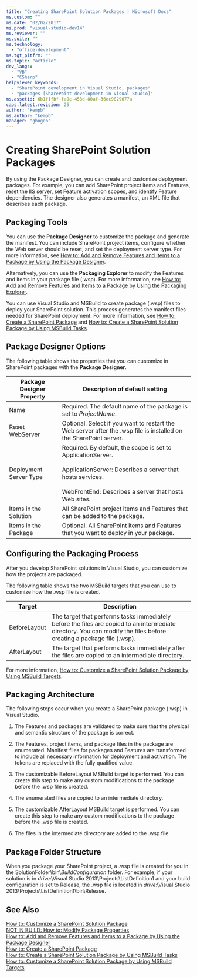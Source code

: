 ```yaml
---
title: "Creating SharePoint Solution Packages | Microsoft Docs"
ms.custom: ""
ms.date: "02/02/2017"
ms.prod: "visual-studio-dev14"
ms.reviewer: ""
ms.suite: ""
ms.technology: 
  - "office-development"
ms.tgt_pltfrm: ""
ms.topic: "article"
dev_langs: 
  - "VB"
  - "CSharp"
helpviewer_keywords: 
  - "SharePoint development in Visual Studio, packages"
  - "packages [SharePoint development in Visual Studio]"
ms.assetid: 6b1f1fbf-fa9c-453d-80af-36ec9829677a
caps.latest.revision: 25
author: "kempb"
ms.author: "kempb"
manager: "ghogen"
---
```

# Creating SharePoint Solution Packages
  By using the Package Designer, you can create and customize deployment packages. For example, you can add SharePoint project items and Features, reset the IIS server, set Feature activation scopes, and identify Feature dependencies. The designer also generates a manifest, an XML file that describes each package.  
  
## Packaging Tools  
 You can use the **Package Designer** to customize the package and generate the manifest. You can include SharePoint project items, configure whether the Web server should be reset, and set the deployment server type. For more information, see [How to: Add and Remove Features and Items to a Package by Using the Package Designer](../sharepoint/how-to-add-and-remove-features-and-items-to-a-package-by-using-the-package-designer.md).  
  
 Alternatively, you can use the **Packaging Explorer** to modify the Features and items in your package file (.wsp). For more information, see [How to: Add and Remove Features and Items to a Package by Using the Packaging Explorer](../sharepoint/how-to-add-and-remove-features-and-items-to-a-package-by-using-the-packaging-explorer.md).  
  
 You can use Visual Studio and MSBuild to create package (.wsp) files to deploy your SharePoint solution. This process generates the manifest files needed for SharePoint deployment. For more information, see [How to: Create a SharePoint Package](http://msdn.microsoft.com/en-us/b24be45c-e91d-49bb-afb0-7b265404214b) and [How to: Create a SharePoint Solution Package by Using MSBuild Tasks](../sharepoint/how-to-create-a-sharepoint-solution-package-by-using-msbuild-tasks.md).  
  
## Package Designer Options  
 The following table shows the properties that you can customize in SharePoint packages with the **Package Designer**.  
  
|Package Designer Property|Description of default setting|  
|-------------------------------|------------------------------------|  
|Name|Required. The default name of the package is set to *ProjectName*.|  
|Reset WebServer|Optional. Select if you want to restart the Web server after the .wsp file is installed on the SharePoint server.|  
|Deployment Server Type|Required. By default, the scope is set to ApplicationServer.<br /><br /> ApplicationServer: Describes a server that hosts services.<br /><br /> WebFrontEnd: Describes a server that hosts Web sites.|  
|Items in the Solution|All SharePoint project items and Features that can be added to the package.|  
|Items in the Package|Optional. All SharePoint items and Features that you want to deploy in your package.|  
  
## Configuring the Packaging Process  
 After you develop SharePoint solutions in Visual Studio, you can customize how the projects are packaged.  
  
 The following table shows the two MSBuild targets that you can use to customize how the .wsp file is created.  
  
|Target|Description|  
|------------|-----------------|  
|BeforeLayout|The target that performs tasks immediately before the files are copied to an intermediate directory. You can modify the files before creating a package file (.wsp).|  
|AfterLayout|The target that performs tasks immediately after the files are copied to an intermediate directory.|  
  
 For more information, [How to: Customize a SharePoint Solution Package by Using MSBuild Targets](../sharepoint/how-to-customize-a-sharepoint-solution-package-by-using-msbuild-targets.md).  
  
## Packaging Architecture  
 The following steps occur when you create a SharePoint package (.wsp) in Visual Studio.  
  
1.  The Features and packages are validated to make sure that the physical and semantic structure of the package is correct.  
  
2.  The Features, project items, and package files in the package are enumerated. Manifest files for packages and Features are transformed to include all necessary information for deployment and activation. The tokens are replaced with the fully qualified value.  
  
3.  The customizable BeforeLayout MSBuild target is performed. You can create this step to make any custom modifications to the package before the .wsp file is created.  
  
4.  The enumerated files are copied to an intermediate directory.  
  
5.  The customizable AfterLayout MSBuild target is performed. You can create this step to make any custom modifications to the package before the .wsp file is created.  
  
6.  The files in the intermediate directory are added to the .wsp file.  
  
## Package Folder Structure  
 When you package your SharePoint project, a .wsp file is created for you in the SolutionFolder\bin\\*BuildConfiguration* folder. For example, if your solution is in *drive*:\Visual Studio 2013\Projects\ListDefinition1 and your build configuration is set to Release, the .wsp file is located in *drive*:\Visual Studio 2013\Projects\ListDefinition1\bin\Release.  
  
## See Also  
 [How to: Customize a SharePoint Solution Package](../sharepoint/how-to-customize-a-sharepoint-solution-package.md)   
 [NOT IN BUILD: How to: Modify Package Properties](http://msdn.microsoft.com/en-us/372089ce-cda9-4c21-beb2-f964990b96ee)   
 [How to: Add and Remove Features and Items to a Package by Using the Package Designer](../sharepoint/how-to-add-and-remove-features-and-items-to-a-package-by-using-the-package-designer.md)   
 [How to: Create a SharePoint Package](http://msdn.microsoft.com/en-us/b24be45c-e91d-49bb-afb0-7b265404214b)   
 [How to: Create a SharePoint Solution Package by Using MSBuild Tasks](../sharepoint/how-to-create-a-sharepoint-solution-package-by-using-msbuild-tasks.md)   
 [How to: Customize a SharePoint Solution Package by Using MSBuild Targets](../sharepoint/how-to-customize-a-sharepoint-solution-package-by-using-msbuild-targets.md)  
  
  